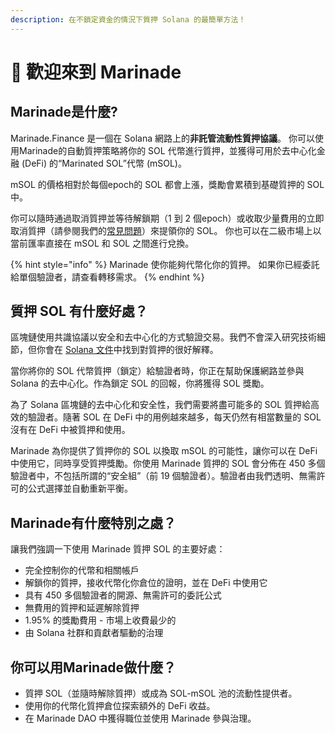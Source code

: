 ```yaml
---
description: 在不鎖定資金的情況下質押 Solana 的最簡單方法！
---
```


# 👋 歡迎來到 Marinade

## **Marinade是什麼?**

Marinade.Finance 是一個在 Solana 網路上的**非託管流動性質押協議**。 你可以使用Marinade的自動質押策略將你的 SOL 代幣進行質押，並獲得可用於去中心化金融 (DeFi) 的“Marinated SOL”代幣 (mSOL)。

mSOL 的價格相對於每個epoch的 SOL 都會上漲，獎勵會累積到基礎質押的 SOL 中。

你可以隨時通過取消質押並等待解鎖期（1 到 2 個epoch）或收取少量費用的立即取消質押（請參閱我們的[常見問題](broken-reference)）來提領你的 SOL。 你也可以在二級市場上以當前匯率直接在 mSOL 和 SOL 之間進行兌換。

{% hint style="info" %}
Marinade 使你能夠代幣化你的質押。 如果你已經委託給單個驗證者，請查看轉移需求。
{% endhint %}

## 質押 SOL 有什麼好處？

區塊鏈使用共識協議以安全和去中心化的方式驗證交易。我們不會深入研究技術細節，但你會在 [Solana 文件](https://solana.com/staking)中找到對質押的很好解釋。

當你將你的 SOL 代幣質押（鎖定）給驗證者時，你正在幫助保護網路並參與 Solana 的去中心化。作為鎖定 SOL 的回報，你將獲得 SOL 獎勵。

為了 Solana 區塊鏈的去中心化和安全性，我們需要將盡可能多的 SOL 質押給高效的驗證者。隨著 SOL 在 DeFi 中的用例越來越多，每天仍然有相當數量的 SOL 沒有在 DeFi 中被質押和使用。

Marinade 為你提供了質押你的 SOL 以換取 mSOL 的可能性，讓你可以在 DeFi 中使用它，同時享受質押獎勵。你使用 Marinade 質押的 SOL 會分佈在 450 多個驗證者中，不包括所謂的“安全組”（前 19 個驗證者）。驗證者由我們透明、無需許可的公式選擇並自動重新平衡。

## Marinade有什麼特別之處？

讓我們強調一下使用 Marinade 質押 SOL 的主要好處：&#x20;

* 完全控制你的代幣和相關帳戶&#x20;
* 解鎖你的質押，接收代幣化你倉位的證明，並在 DeFi 中使用它&#x20;
* 具有 450 多個驗證者的開源、無需許可的委託公式&#x20;
* 無費用的質押和延遲解除質押&#x20;
* 1.95% 的獎勵費用 - 市場上收費最少的&#x20;
* 由 Solana 社群和貢獻者驅動的治理

## 你可以用Marinade做什麼？&#x20;

* 質押 SOL（並隨時解除質押）或成為 SOL-mSOL 池的流動性提供者。
* 使用你的代幣化質押倉位探索額外的 DeFi 收益。&#x20;
* 在 Marinade DAO 中獲得職位並使用 Marinade 參與治理。
